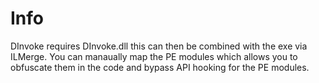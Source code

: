 
# Info
DInvoke requires DInvoke.dll this can then be combined with the exe via ILMerge. You can manaually map the PE modules which allows you to obfuscate them in the code and bypass API hooking for the PE modules.


